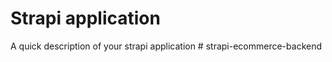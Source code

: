 # Strapi application

A quick description of your strapi application
#   s t r a p i - e c o m m e r c e - b a c k e n d  
 